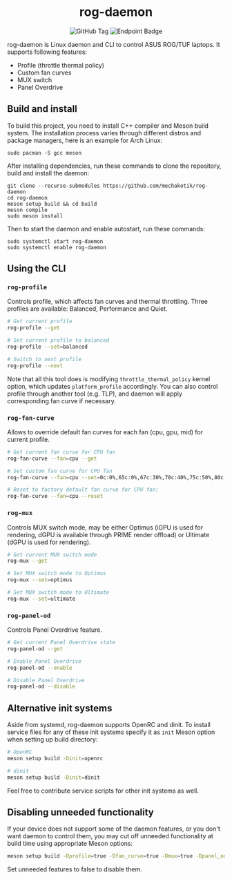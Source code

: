 <h1 align="center">rog-daemon</h1>

<div align="center">

![GitHub Tag](https://img.shields.io/github/v/tag/mechakotik/rog-daemon?label=latest&color=green)
![Endpoint Badge](https://img.shields.io/endpoint?url=https%3A%2F%2Fghloc.vercel.app%2Fapi%2Fmechakotik%2Frog-daemon%2Fbadge%3Ffilter%3D!argparse.hpp&label=lines%20of%20code&color=green)

</div>

rog-daemon is Linux daemon and CLI to control ASUS ROG/TUF laptops. It supports following features:

- Profile (throttle thermal policy)
- Custom fan curves
- MUX switch
- Panel Overdrive

## Build and install

To build this project, you need to install C++ compiler and Meson build system. The installation process varies through different distros and package managers, here is an example for Arch Linux:

```
sudo pacman -S gcc meson
```

After installing dependencies, run these commands to clone the repository, build and install the daemon:

```
git clone --recurse-submodules https://github.com/mechakotik/rog-daemon
cd rog-daemon
meson setup build && cd build
meson compile
sudo meson install
```

Then to start the daemon and enable autostart, run these commands:

```
sudo systemctl start rog-daemon
sudo systemctl enable rog-daemon
```

## Using the CLI

### `rog-profile`

Controls profile, which affects fan curves and thermal throttling. Three profiles are available: Balanced, Performance and Quiet.

```bash
# Get current profile
rog-profile --get

# Set current profile to balanced
rog-profile --set=balanced

# Switch to next profile
rog-profile --next
```

Note that all this tool does is modifying ``throttle_thermal_policy`` kernel option, which updates ``platform_profile`` accordingly. You can also control profile through another tool (e.g. TLP), and daemon will apply corresponding fan curve if necessary.

### `rog-fan-curve`

Allows to override default fan curves for each fan (cpu, gpu, mid) for current profile.

```bash
# Get current fan curve for CPU fan
rog-fan-curve --fan=cpu --get

# Set custom fan curve for CPU fan
rog-fan-curve --fan=cpu --set=0c:0%,65c:0%,67c:30%,70c:40%,75c:50%,80c:60%,85c:80%,90c:90%

# Reset to factory default fan curve for CPU fan:
rog-fan-curve --fan=cpu --reset
```

### `rog-mux`

Controls MUX switch mode, may be either Optimus (iGPU is used for rendering, dGPU is available through PRIME render offload) or Ultimate (dGPU is used for rendering).

```bash
# Get current MUX switch mode
rog-mux --get

# Set MUX switch mode to Optimus
rog-mux --set=optimus

# Set MUX switch mode to Ultimate
rog-mux --set=ultimate
```

### `rog-panel-od`

Controls Panel Overdrive feature.

```bash
# Get current Panel Overdrive state
rog-panel-od --get

# Enable Panel Overdrive
rog-panel-od --enable

# Disable Panel Overdrive
rog-panel-od --disable
```

## Alternative init systems

Aside from systemd, rog-daemon supports OpenRC and dinit. To install service files for any of these init systems specify it as ``init`` Meson option when setting up build directory:

```bash
# OpenRC
meson setup build -Dinit=openrc

# dinit
meson setup build -Dinit=dinit
```

Feel free to contribute service scripts for other init systems as well.

## Disabling unneeded functionality

If your device does not support some of the daemon features, or you don't want daemon to control them, you may cut off unneeded functionality at build time using appropriate Meson options:

```bash
meson setup build -Dprofile=true -Dfan_curve=true -Dmux=true -Dpanel_od=true
```

Set unneeded features to false to disable them.
